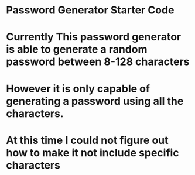 # Password Generator Starter Code

# Currently This password generator is able to generate a random password between 8-128 characters

# However it is only capable of generating a password using all the characters. 

# At this time I could not figure out how to make it not include specific characters
